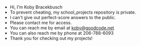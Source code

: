 - Hi, I’m Koby Bracekbusch
- To prevent cheating, my school_projects repository is private. 
- I can't give out perfect-score answers to the public. 
- Please contact me for access.
- You can reach me by email at koby@goodcode.net
- You can also reach me by phone at 206-788-6093
- Thank you for checking out my projects!
